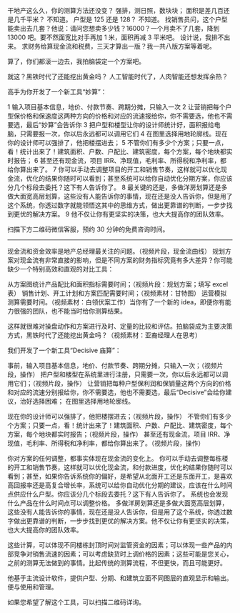 干地产这么久，你的测算方法还没变？
强排，测日照，数块块；
面积是差几百还是几千平米？
不知道。
户型是 125 还是 128？
不知道。
找销售员问，这个户型能卖出去几套？他说：请问您想卖多少钱？16000？一个月卖不了几套，降到 13000 吧。要不然面宽比对手再加 1 米，面积再减 3 平米吧。
设计说，我排不出来。
求财务给算现金流和税费，三天才算出一版？我一共八版方案等着呢。

算了，你们都滚一边去，我拍脑袋定一个方案吧。

就这？黑铁时代了还能挖出黄金吗？
人工智能时代了，人肉智能还想发挥余热？

高手为你开发了一个新工具“妙算”：

1 输入项目基本信息，地价、付款节奏、跨期分摊，只输入一次
2 让营销把每个户型保价格和保速度这两种方向的价格和对应的流速报给你，你不需要选，他也不需要选，最后“妙算”会告诉你
3 把户型和楼型让你的设计师统计好，面积报给电脑，只需要报一次，你以后永远都可以调用它们
4 在图里选择用地轮廓线。现在你的设计师可以强排了，他把楼摆进去；
5 不管你们有多少个方案；只要一点，看！统计出来了！建筑面积、户数、户配比、建筑密度，每个方案，每个地块都实时报告；
6 甚至还有现金流，项目 IRR、净现值，毛利率、所得税和净利率，都给你算出来了。
7 你可以手动去调整项目的开工和销售节奏，这样就可以优化现金流，优化的结果你随时可以看到；甚至系统可以给你自动优化分期方案，你应该分几个标段去委托？这下有人告诉你了。
8 最关键的还是，多做洋房划算还是多做大面宽高层划算，这些没有人能告诉你的事情，现在还是没人告诉你，但是用了这个系统，你透过数字就能领悟这其中的思维方式，做出更靠谱的判断，一步步找到更优的解决方案。
9 他不仅让你有更坚实的决策，也大大提高你的团队效率。

扫描下方二维码微信客服，预约 30 分钟的免费咨询时间。

---

现金流和资金效率是地产总经理最关注的问题。（视频片段，现金流曲线）
规划方案对现金流有非常直接的影响，但是不同方案的财务指标究竟有多大差异？你可能缺少一个特别高效和直观的对比工具：

从方案图统计产品配比和面积指标需要时间；（视频片段：规划方案；填写 excel 表）
销售计划、开工计划和方案匹配需要时间；（视频素材：甘特图）
运营模拟测算需要时间。（视频素材：白领伏案工作）当你有了一个新的 idea，即便你有能力很强的团队，也不能当时给你测算结果。

这样就很难对操盘动作和方案进行及时、定量的比较和评估。拍脑袋成为主要决策方式，黑铁时代了还能挖出黄金吗？（视频素材：亚裔经理人在思考）

我们开发了一个新工具“Decisive 庙算”：

事前，输入项目基本信息，地价、付款节奏、跨期分摊，只输入一次；（视频片段，操作）
把户型和楼型在系统里进行注册，只需要一次，你以后永远都可以调用它们；（视频片段，操作）
让营销把每种户型保利润和保销量这两个方向的价格和对应的流速分别报给你，你不需要选，他也不需要选，最后“Decisive”会给你建议，治好选择困难；
在图里选择用地轮廓线。

现在你的设计师可以强排了，他把楼摆进去；（视频片段，操作）
不管你们有多少个方案；只要一点，看！统计出来了！建筑面积、户数、户配比、建筑密度，每个方案，每个地块都实时报告；（视频片段，操作）
甚至还有现金流，项目 IRR、净现值，毛利率、所得税和净利率，都给你算出来了。（视频片段，操作）

你对方案的任何调整，都事实体现在现金流的变化上。
你可以手动去调整每栋楼的开工和销售节奏，这样就可以优化现金流，和付款进度，优化的结果你随时可以看到；甚至，如果你告诉系统你的偏好，是希望从北面开工还是东面开工，是喜欢高回报率还是高复合增长率，系统可以给你自动优化分期的建议，应该在什么时间点供应什么户型。你应该分几个标段去委托？这下有人告诉你了。
系统也会发现什么产品在什么时间点可以调整价格。
多做洋房划算还是多做大面宽高层划算，这些没有人能告诉你的事情，现在还是没人告诉你，但是用了这个系统，你透过数字做出更靠谱的判断，一步步找到更优的解决方案。他不仅让你有更坚实的决策，也大大提高你的团队效率。

这些计算，可以体现不同楼栋封顶时间对监管资金的因素；可以体现一些产品的内部竞争对销售流速的因素；可以考虑缺货时上调价格的因素；这些可能是您关心，之前的测算无法做到的事情。比起传统的测算流程，不但更快，而且可能更好。

他基于主流设计软件，提供户型、分期、和建筑立面不同图层的直观显示和输出。便与使用和管理。

如果您希望了解这个工具，可以扫描二维码详询。
